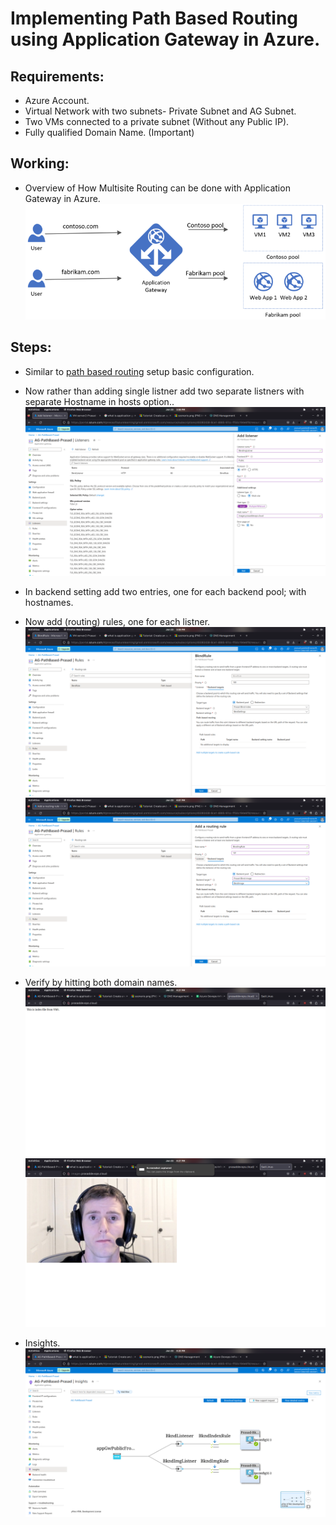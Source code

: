 # Implementing Path Based Routing using Application Gateway in Azure.

## Requirements:

- Azure Account.
- Virtual Network with two subnets- Private Subnet and AG Subnet.
- Two VMs connected to a private subnet (Without any Public IP).
- Fully qualified Domain Name. (Important)

## Working:

- Overview of How Multisite Routing can be done with Application Gateway in Azure.
  ![multisite overview](Assets/multisite.png)

## Steps:

- Similar to [path based routing](4.2-Path-Based-Routing-Using-AG.md) setup basic configuration.
- Now rather than adding single listner add two separate listners with separate Hostname in hosts option..
  ![listner](Assets/Screenshot%20from%202023-01-23%2015-58-50.png)

- In backend setting add two entries, one for each backend pool; with hostnames.
- Now add (routing) rules, one for each listner.
  ![](Assets/Screenshot%20from%202023-01-23%2015-59-54.png)
  ![](Assets/Screenshot%20from%202023-01-23%2016-07-13.png)

- Verify by hitting both domain names.
  ![](Assets/Screenshot%20from%202023-01-23%2016-27-24.png)
  ![](Assets/Screenshot%20from%202023-01-23%2016-27-28.png)

- Insights.
  ![](Assets/Screenshot%20from%202023-01-23%2016-20-09.png)

